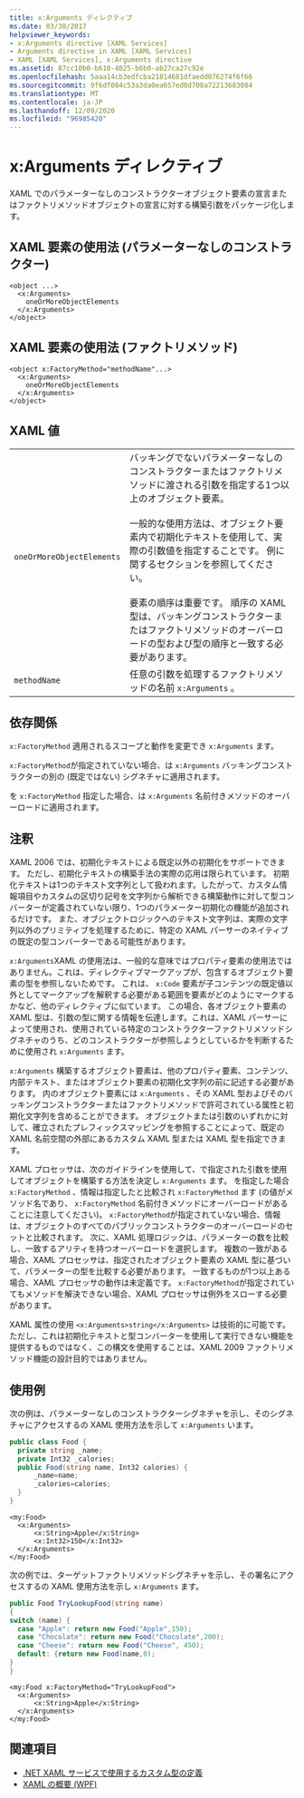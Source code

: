 ```yaml
---
title: x:Arguments ディレクティブ
ms.date: 03/30/2017
helpviewer_keywords:
- x:Arguments directive [XAML Services]
- Arguments directive in XAML [XAML Services]
- XAML [XAML Services], x:Arguments directive
ms.assetid: 87cc10b0-b610-4025-b6b0-ab27ca27c92e
ms.openlocfilehash: 5aaa14cb3edfcba21814681dfaedd076274f6f66
ms.sourcegitcommit: 9f6df084c53a3da0ea657ed0d708a72213683084
ms.translationtype: MT
ms.contentlocale: ja-JP
ms.lasthandoff: 12/09/2020
ms.locfileid: "96985420"
---
```

# <a name="xarguments-directive"></a>x:Arguments ディレクティブ

XAML でのパラメーターなしのコンストラクターオブジェクト要素の宣言またはファクトリメソッドオブジェクトの宣言に対する構築引数をパッケージ化します。

## <a name="xaml-element-usage-nonparameterless-constructor"></a>XAML 要素の使用法 (パラメーターなしのコンストラクター)

```xaml
<object ...>
  <x:Arguments>
    oneOrMoreObjectElements
  </x:Arguments>
</object>
```

## <a name="xaml-element-usage-factory-method"></a>XAML 要素の使用法 (ファクトリメソッド)

```xaml
<object x:FactoryMethod="methodName"...>
  <x:Arguments>
    oneOrMoreObjectElements
  </x:Arguments>
</object>
```

## <a name="xaml-values"></a>XAML 値

|||
|-|-|
|`oneOrMoreObjectElements`|バッキングでないパラメーターなしのコンストラクターまたはファクトリメソッドに渡される引数を指定する1つ以上のオブジェクト要素。<br /><br /> 一般的な使用方法は、オブジェクト要素内で初期化テキストを使用して、実際の引数値を指定することです。 例に関するセクションを参照してください。<br /><br /> 要素の順序は重要です。 順序の XAML 型は、バッキングコンストラクターまたはファクトリメソッドのオーバーロードの型および型の順序と一致する必要があります。|
|`methodName`|任意の引数を処理するファクトリメソッドの名前 `x:Arguments` 。|

## <a name="dependencies"></a>依存関係

`x:FactoryMethod` 適用されるスコープと動作を変更でき `x:Arguments` ます。

`x:FactoryMethod`が指定されていない場合、は `x:Arguments` バッキングコンストラクターの別の (既定ではない) シグネチャに適用されます。

を `x:FactoryMethod` 指定した場合、は `x:Arguments` 名前付きメソッドのオーバーロードに適用されます。

## <a name="remarks"></a>注釈

XAML 2006 では、初期化テキストによる既定以外の初期化をサポートできます。 ただし、初期化テキストの構築手法の実際の応用は限られています。 初期化テキストは1つのテキスト文字列として扱われます。したがって、カスタム情報項目やカスタムの区切り記号を文字列から解析できる構築動作に対して型コンバーターが定義されていない限り、1つのパラメーター初期化の機能が追加されるだけです。 また、オブジェクトロジックへのテキスト文字列は、実際の文字列以外のプリミティブを処理するために、特定の XAML パーサーのネイティブの既定の型コンバーターである可能性があります。

`x:Arguments`XAML の使用法は、一般的な意味ではプロパティ要素の使用法ではありません。これは、ディレクティブマークアップが、包含するオブジェクト要素の型を参照しないためです。 これは、 `x:Code` 要素が子コンテンツの既定値以外としてマークアップを解釈する必要がある範囲を要素がどのようにマークするかなど、他のディレクティブに似ています。 この場合、各オブジェクト要素の XAML 型は、引数の型に関する情報を伝達します。これは、XAML パーサーによって使用され、使用されている特定のコンストラクターファクトリメソッドシグネチャのうち、どのコンストラクターが参照しようとしているかを判断するために使用され `x:Arguments` ます。

`x:Arguments` 構築するオブジェクト要素は、他のプロパティ要素、コンテンツ、内部テキスト、またはオブジェクト要素の初期化文字列の前に記述する必要があります。 内のオブジェクト要素には `x:Arguments` 、その XAML 型およびそのバッキングコンストラクターまたはファクトリメソッドで許可されている属性と初期化文字列を含めることができます。 オブジェクトまたは引数のいずれかに対して、確立されたプレフィックスマッピングを参照することによって、既定の XAML 名前空間の外部にあるカスタム XAML 型または XAML 型を指定できます。

XAML プロセッサは、次のガイドラインを使用して、で指定された引数を使用してオブジェクトを構築する方法を決定し `x:Arguments` ます。 を指定した場合 `x:FactoryMethod` 、情報は指定したと比較され `x:FactoryMethod` ます (の値がメソッド名であり、 `x:FactoryMethod` 名前付きメソッドにオーバーロードがあることに注意してください)。 `x:FactoryMethod`が指定されていない場合、情報は、オブジェクトのすべてのパブリックコンストラクターのオーバーロードのセットと比較されます。 次に、XAML 処理ロジックは、パラメーターの数を比較し、一致するアリティを持つオーバーロードを選択します。 複数の一致がある場合、XAML プロセッサは、指定されたオブジェクト要素の XAML 型に基づいて、パラメーターの型を比較する必要があります。 一致するものが1つ以上ある場合、XAML プロセッサの動作は未定義です。 `x:FactoryMethod`が指定されていてもメソッドを解決できない場合、XAML プロセッサは例外をスローする必要があります。

XAML 属性の使用 `<x:Arguments>string</x:Arguments>` は技術的に可能です。 ただし、これは初期化テキストと型コンバーターを使用して実行できない機能を提供するものではなく、この構文を使用することは、XAML 2009 ファクトリメソッド機能の設計目的ではありません。

## <a name="examples"></a>使用例

次の例は、パラメーターなしのコンストラクターシグネチャを示し、そのシグネチャにアクセスするの XAML 使用方法を示して `x:Arguments` います。

```csharp
public class Food {
  private string _name;
  private Int32 _calories;
  public Food(string name, Int32 calories) {
      _name=name;
      _calories=calories;
  }
}
```

```xaml
<my:Food>
  <x:Arguments>
      <x:String>Apple</x:String>
      <x:Int32>150</x:Int32>
  </x:Arguments>
</my:Food>
```

次の例では、ターゲットファクトリメソッドシグネチャを示し、その署名にアクセスするの XAML 使用方法を示し `x:Arguments` ます。

```csharp
public Food TryLookupFood(string name)
{
switch (name) {
  case "Apple": return new Food("Apple",150);
  case "Chocolate": return new Food("Chocolate",200);
  case "Cheese": return new Food("Cheese", 450);
  default: {return new Food(name,0);
}
}
```

```xaml
<my:Food x:FactoryMethod="TryLookupFood">
  <x:Arguments>
      <x:String>Apple</x:String>
  </x:Arguments>
</my:Food>
```

## <a name="see-also"></a>関連項目

- [.NET XAML サービスで使用するカスタム型の定義](define-custom-types.md)
- [XAML の概要 (WPF)](../net/wpf/fundamentals/xaml.md)
